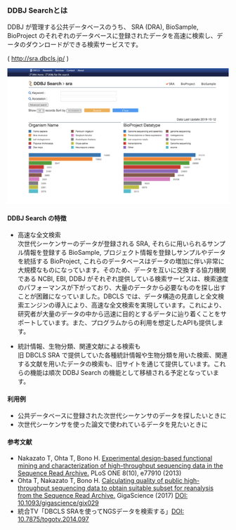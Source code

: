 ### DDBJ Searchとは

DDBJ が管理する公共データベースのうち、 SRA (DRA), BioSample, BioProject のそれぞれのデータベースに登録されたデータを高速に検索し、データのダウンロードができる検索サービスです。

( http://sra.dbcls.jp/ )

![fig-1](https://raw.githubusercontent.com/dbcls/website/master/services/images/DBCLSServices_DDBJ_Search_fig-1_191224.png)


#### DDBJ Search の特徴

* 高速な全文検索<br  />
次世代シーケンサーのデータが登録される SRA, それらに用いられるサンプル情報を登録する BioSample, プロジェクト情報を登録しサンプルやデータを統括する BioProject, これらのデータベースはデータの増加に伴い非常に大規模なものになっています。そのため、データを互いに交換する協力機関である NCBI, EBI, DDBJ がそれぞれ提供している検索サービスは、検索速度のパフォーマンスが下がっており、大量のデータから必要なものを探し出すことが困難になっていました。DBCLS では、データ構造の見直しと全文検索エンジンの導入により、高速な全文検索を実現しています。これにより、研究者が大量のデータの中から迅速に目的とするデータに辿り着くことをサポートしています。また、プログラムからの利用を想定したAPIも提供します。

* 統計情報、生物分類、関連文献による検索も<br  />
旧 DBCLS SRA で提供していた各種統計情報や生物分類を用いた検索、関連する文献を用いたデータの検索も、旧サイトを通じて提供しています。これらの機能は順次 DDBJ Search の機能として移植される予定となっています。

#### 利用例

* 公共データベースに登録された次世代シーケンサのデータを探したいときに
* 次世代シーケンサを使った論文で使われているデータを見たいときに

#### 参考文献

* Nakazato T, Ohta T, Bono H. [Experimental design-based functional mining and characterization of high-throughput sequencing data in the Sequence Read Archive.](http://www.plosone.org/article/info%3Adoi%2F10.1371%2Fjournal.pone.0077910 "Experimental design-based functional mining and characterization of high-throughput sequencing data in the Sequence Read Archive.") PLoS ONE 8(10), e77910 (2013)
* Ohta T, Nakazato T, Bono H. [Calculating quality of public high-throughput sequencing data to obtain suitable subset for reanalysis from the Sequence Read Archive.](https://academic.oup.com/gigascience/article/6/6/gix029/3752508 "Calculating quality of public high-throughput sequencing data to obtain suitable subset for reanalysis from the Sequence Read Archive.") GigaScience (2017) [DOI: 10.1093/gigascience/gix029](https://doi.org/10.1093/gigascience/gix029)
* 統合TV「DBCLS SRAを使ってNGSデータを検索する」[DOI: 10.7875/togotv.2014.097](http://doi.org/10.7875/togotv.2014.097)
